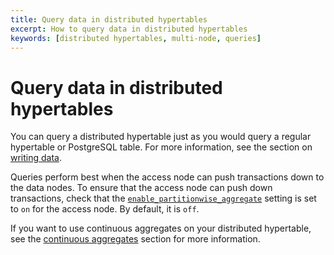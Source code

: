 ```yaml
---
title: Query data in distributed hypertables
excerpt: How to query data in distributed hypertables
keywords: [distributed hypertables, multi-node, queries]
---
```


# Query data in distributed hypertables
You can query a distributed hypertable just as you would query a regular
hypertable or PostgreSQL table. For more information, see the section on
[writing data][write].

Queries perform best when the access node can push transactions down to the data
nodes. To ensure that the access node can push down transactions, check that the
[`enable_partitionwise_aggregate`][enable_partitionwise_aggregate] setting is
set to `on` for the access node. By default, it is `off`.

If you want to use continuous aggregates on your distributed hypertable, see the
[continuous aggregates][caggs] section for more information.

[caggs]: /timescaledb/:currentVersion:/how-to-guides/continuous-aggregates/
[enable_partitionwise_aggregate]: https://www.postgresql.org/docs/current/runtime-config-query.html
[write]: /timescaledb/:currentVersion:/how-to-guides/write-data/
